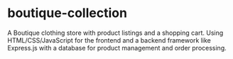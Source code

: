 # boutique-collection
A Boutique clothing store with product listings and a shopping cart. Using HTML/CSS/JavaScript for the frontend and a backend framework like  Express.js with a database for product management and order processing.
